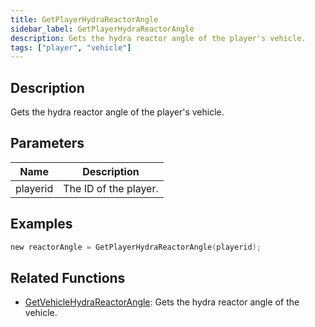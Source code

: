 ```yaml
---
title: GetPlayerHydraReactorAngle
sidebar_label: GetPlayerHydraReactorAngle
description: Gets the hydra reactor angle of the player's vehicle.
tags: ["player", "vehicle"]
---
```


<VersionWarn version='omp v1.1.0.2612' />

## Description

Gets the hydra reactor angle of the player's vehicle.

## Parameters

| Name     | Description           |
|----------|-----------------------|
| playerid | The ID of the player. |

## Examples

```c
new reactorAngle = GetPlayerHydraReactorAngle(playerid);
```

## Related Functions

- [GetVehicleHydraReactorAngle](GetVehicleHydraReactorAngle): Gets the hydra reactor angle of the vehicle.

